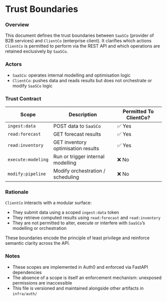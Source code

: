 # Trust Boundaries



### Overview

This document defines the trust boundaries between `SaaSCo` (provider of B2B services) and `ClientCo` (enterprise client). It clarifies which actions `ClientCo` is permitted to perform via the REST API and which operations are retained exclusively by `SaaSCo`.

### Actors

- `SaaSCo`: operates internal modelling and optimisation logic
- `ClientCo`: pushes data and reads results but does not orchestrate or modify `SaaSCo` logic

### Trust Contract

| Scope              | Description                        | Permitted To ClientCo? |
| ------------------ | ---------------------------------- | ---------------------- |
| `ingest:data`      | POST data to `SaaSCo`              | ✅ Yes                  |
| `read:forecast`    | GET forecast results               | ✅ Yes                  |
| `read:inventory`   | GET inventory optimisation results | ✅ Yes                  |
| `execute:modeling` | Run or trigger internal modelling  | ❌ No                   |
| `modify:pipeline`  | Modify orchestration / scheduling  | ❌ No                   |

### Rationale

`ClientCo` interacts with a modular surface:

- They submit data using a scoped `ingest:data` token
- They retrieve computed results using `read:forecast` and `read:inventory`
- They are not permitted to alter, execute or interfere with `SaaSCo`’s modelling or orchestration

These boundaries encode the principle of least privilege and reinforce semantic clarity across the API.

### Notes

- These scopes are implemented in Auth0 and enforced via FastAPI dependencies
- The absence of a scope is itself an enforcement mechanism: unexposed permissions are inaccessible
- This file is versioned and maintained alongside other artifacts in `infra/auth/`